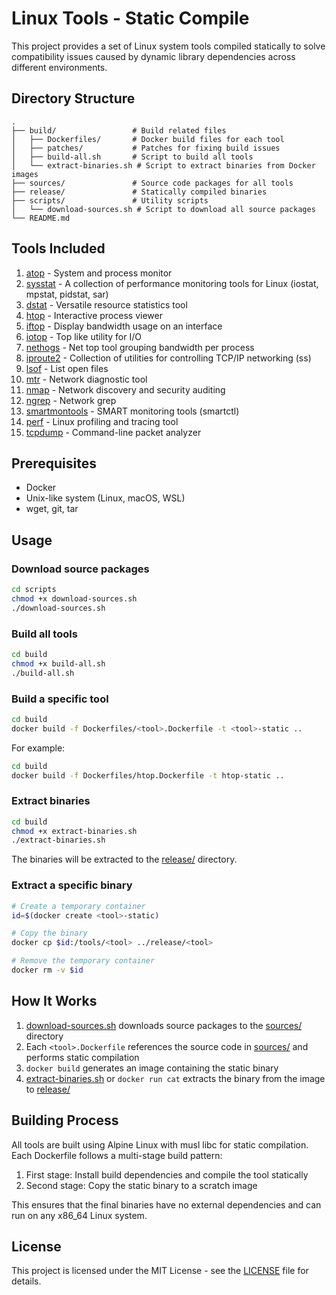 # Linux Tools - Static Compile

This project provides a set of Linux system tools compiled statically to solve compatibility issues caused by dynamic library dependencies across different environments.

## Directory Structure

```
.
├── build/                 # Build related files
│   ├── Dockerfiles/       # Docker build files for each tool
│   ├── patches/           # Patches for fixing build issues
│   ├── build-all.sh       # Script to build all tools
│   └── extract-binaries.sh # Script to extract binaries from Docker images
├── sources/               # Source code packages for all tools
├── release/               # Statically compiled binaries
├── scripts/               # Utility scripts
│   └── download-sources.sh # Script to download all source packages
└── README.md
```

## Tools Included

1. [atop](https://www.atoptool.nl/) - System and process monitor
2. [sysstat](https://github.com/sysstat/sysstat) - A collection of performance monitoring tools for Linux (iostat, mpstat, pidstat, sar)
3. [dstat](https://github.com/dstat-real/dstat) - Versatile resource statistics tool
4. [htop](https://github.com/htop-dev/htop) - Interactive process viewer
5. [iftop](http://www.ex-parrot.com/pdw/iftop/) - Display bandwidth usage on an interface
6. [iotop](https://github.com/Tomas-M/iotop) - Top like utility for I/O
7. [nethogs](https://github.com/raboof/nethogs) - Net top tool grouping bandwidth per process
8. [iproute2](https://wiki.linuxfoundation.org/networking/iproute2) - Collection of utilities for controlling TCP/IP networking (ss)
9. [lsof](https://github.com/lsof-org/lsof) - List open files
10. [mtr](https://github.com/traviscross/mtr) - Network diagnostic tool
11. [nmap](https://nmap.org/) - Network discovery and security auditing
12. [ngrep](https://github.com/jpr5/ngrep) - Network grep
13. [smartmontools](https://www.smartmontools.org/) - SMART monitoring tools (smartctl)
14. [perf](https://perf.wiki.kernel.org/) - Linux profiling and tracing tool
15. [tcpdump](https://www.tcpdump.org/) - Command-line packet analyzer

## Prerequisites

- Docker
- Unix-like system (Linux, macOS, WSL)
- wget, git, tar

## Usage

### Download source packages

```bash
cd scripts
chmod +x download-sources.sh
./download-sources.sh
```

### Build all tools

```bash
cd build
chmod +x build-all.sh
./build-all.sh
```

### Build a specific tool

```bash
cd build
docker build -f Dockerfiles/<tool>.Dockerfile -t <tool>-static ..
```

For example:
```bash
cd build
docker build -f Dockerfiles/htop.Dockerfile -t htop-static ..
```

### Extract binaries

```bash
cd build
chmod +x extract-binaries.sh
./extract-binaries.sh
```

The binaries will be extracted to the [release/](file:///home/zhanglw/github/linux-tools-by-static-compile/release) directory.

### Extract a specific binary

```bash
# Create a temporary container
id=$(docker create <tool>-static)

# Copy the binary
docker cp $id:/tools/<tool> ../release/<tool>

# Remove the temporary container
docker rm -v $id
```

## How It Works

1. [download-sources.sh](file:///home/zhanglw/github/linux-tools-by-static-compile/scripts/download-sources.sh) downloads source packages to the [sources/](file:///home/zhanglw/github/linux-tools-by-static-compile/sources) directory
2. Each `<tool>.Dockerfile` references the source code in [sources/](file:///home/zhanglw/github/linux-tools-by-static-compile/sources) and performs static compilation
3. `docker build` generates an image containing the static binary
4. [extract-binaries.sh](file:///home/zhanglw/github/linux-tools-by-static-compile/build/extract-binaries.sh) or `docker run cat` extracts the binary from the image to [release/](file:///home/zhanglw/github/linux-tools-by-static-compile/release)

## Building Process

All tools are built using Alpine Linux with musl libc for static compilation. Each Dockerfile follows a multi-stage build pattern:

1. First stage: Install build dependencies and compile the tool statically
2. Second stage: Copy the static binary to a scratch image

This ensures that the final binaries have no external dependencies and can run on any x86_64 Linux system.

## License

This project is licensed under the MIT License - see the [LICENSE](LICENSE) file for details.